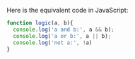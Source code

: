 Here is the equivalent code in JavaScript:

```javascript
function logic(a, b){
  console.log('a and b:', a && b);
  console.log('a or b:', a || b);
  console.log('not a:', !a)
}
```
